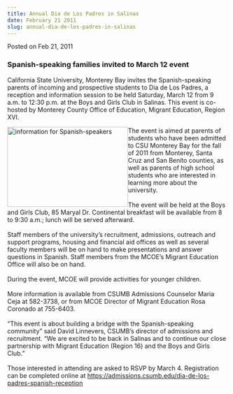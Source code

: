 ```yaml
---
title: Annual Dia de Los Padres in Salinas
date: February 21 2011
slug: annual-dia-de-los-padres-in-salinas
---
```


 



<span class="date">Posted on Feb 21, 2011    </span>
<h3>Spanish-speaking families invited to March 12 event</h3>
<p>California State University, Monterey Bay invites the
Spanish-speaking parents of incoming and prospective students to
Dia de Los Padres, a reception and information session to be held
Saturday, March 12 from 9 a.m. to 12:30 p.m. at the Boys and Girls
Club in Salinas. This event is co-hosted by Monterey County Office
of Education, Migrant Education, Region XVI.</p>
<p><img alt="information for Spanish-speakers" src="https://news.csumb.edu/sites/default/files/65/attachments/news/images/images_1.jpg" style="float:left; width:276px; height:183px">The event is aimed
at parents of students who have been admitted to CSU Monterey Bay
for the fall of 2011 from Monterey, Santa Cruz and San Benito
counties, as well as parents of high school students who are
interested in learning more about the university.<br>
<br>
The event will be held at the Boys and Girls Club, 85 Maryal Dr.
Continental breakfast will be available from 8 to 9:30 a.m.; lunch
will be served afterward.<br>
<br>
Staff members of the university&#x2019;s recruitment, admissions, outreach
and support programs, housing and financial aid offices as well as
several faculty members will be on hand to make presentations and
answer questions in Spanish. Staff members from the MCOE&#x2019;s Migrant
Education Office will also be on hand.<br>
<br>
During the event, MCOE will provide activities for younger
children.<br>
<br>
More information is available from CSUMB Admissions Counselor Maria
Ceja at 582-3738, or from MCOE Director of Migrant Education Rosa
Coronado at 755-6403.<br>
<br>
&#x201C;This event is about building a bridge with the Spanish-speaking
community&#x201D; said David Linnevers, CSUMB&#x2019;s director of admissions and
recruitment. &#x201C;We are excited to be back in Salinas and to continue
our close partnership with Migrant Education (Region 16) and the
Boys and Girls Club.&#x201D;<br>
<br>
Those interested in attending are asked to RSVP by March 4.
Registration can be completed online at <a href="https://admissions.csumb.edu/dia-de-los-padres-spanish-reception" title="https://admissions.csumb.edu/dia-de-los-padres-spanish-reception">https://admissions.csumb.edu/dia-de-los-padres-spanish-reception</a></br></br></br></br></br></br></br></br></br></br></br></br></img></p>





```
